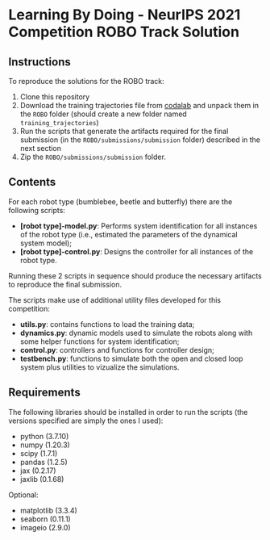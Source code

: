 # Learning By Doing - NeurIPS 2021 Competition ROBO Track Solution


## Instructions

To reproduce the solutions for the ROBO track:

1. Clone this repository
2. Download the training trajectories file from [codalab](https://competitions.codalab.org/competitions/33622#participate) and unpack them in the `ROBO` folder (should create a new folder named `training_trajectories`)
3. Run the scripts that generate the artifacts required for the final submission (in the `ROBO/submissions/submission` folder) described in the next section
4. Zip the `ROBO/submissions/submission` folder.

## Contents

For each robot type (bumblebee, beetle and butterfly) there are the following scripts:

* **[robot type]-model.py**: Performs system identification for all instances of the robot type (i.e., estimated the parameters of the dynamical system model);
* **[robot type]-control.py**: Designs the controller for all instances of the robot type.

Running these 2 scripts in sequence should produce the necessary artifacts to reproduce the final submission.

The scripts make use of additional utility files developed for this competition:

* **utils.py**: contains functions to load the training data;
* **dynamics.py**: dynamic models used to simulate the robots along with some helper functions for system identification;
* **control.py**: controllers and functions for controller design;
* **testbench.py**: functions to simulate both the open and closed loop system plus utilities to vizualize the simulations.

## Requirements

The following libraries should be installed in order to run the scripts (the versions specified are simply the ones I used):

* python (3.7.10)
* numpy (1.20.3)
* scipy (1.7.1)
* pandas (1.2.5)
* jax (0.2.17)
* jaxlib (0.1.68)

Optional:

* matplotlib (3.3.4)
* seaborn (0.11.1)
* imageio (2.9.0)
